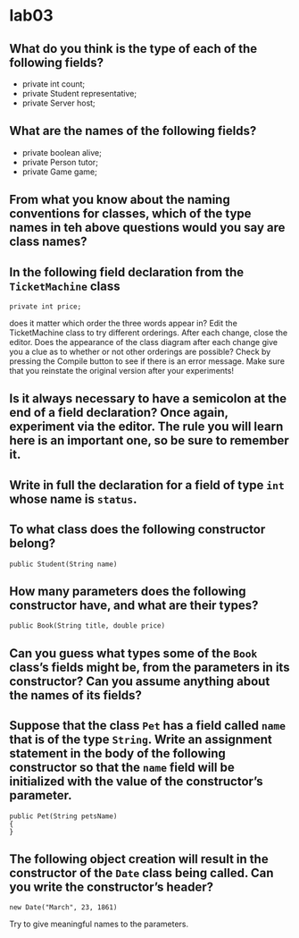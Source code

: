 # lab03

## What do you think is the type of each of the following fields? 
* private int count; 
* private Student representative; 
* private Server host; 

## What are the names of the following fields? 
* private boolean alive;
* private Person tutor; 
* private Game game; 

## From what you know about the naming conventions for classes, which of the type names in teh above questions would you say are class names? 

## In the following field declaration from the `TicketMachine` class  
```
private int price;
```
does it matter which order the three words appear in? Edit the TicketMachine class to try different orderings. After each change, close the editor. Does the appearance of the class diagram after each change give you a clue as to whether or not other orderings are possible? Check by pressing the Compile button to see if there is an error message. Make sure that you reinstate the original version after your experiments! 


## Is it always necessary to have a semicolon at the end of a field declaration? Once again, experiment via the editor. The rule you will learn here is an important one, so be sure to remember it. 

## Write in full the declaration for a field of type `int` whose name is `status`.

## To what class does the following constructor belong?
```
public Student(String name)
```
## How many parameters does the following constructor have, and what are their types?
```
public Book(String title, double price)
```
## Can you guess what types some of the `Book` class’s fields might be, from the parameters in its constructor? Can you assume anything about the names of its fields?


## Suppose that the class `Pet` has a field called `name` that is of the type `String`. Write an assignment statement in the body of the following constructor so that the `name` field will be initialized with the value of the constructor’s parameter.
```
public Pet(String petsName)
{
}
```
## The following object creation will result in the constructor of the `Date` class being called. Can you write the constructor’s header?
```
new Date("March", 23, 1861)
```
Try to give meaningful names to the parameters.
